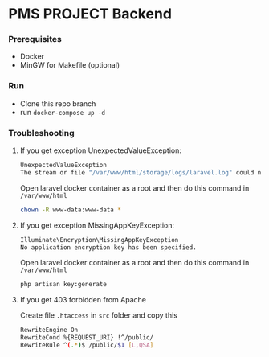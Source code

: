 # PMS PROJECT Backend

### Prerequisites
- Docker 
- MinGW for Makefile (optional)

### Run
- Clone this repo branch
- run `docker-compose up -d`

### Troubleshooting
1. If you get exception UnexpectedValueException:

   ```bash
   UnexpectedValueException
   The stream or file "/var/www/html/storage/logs/laravel.log" could not be opened in append mode: Failed to open stream: Permission denied 
   ```
   
   Open laravel docker container as a root and then do this command in `/var/www/html`

   ```bash
   chown -R www-data:www-data *
   ```

2. If you get exception MissingAppKeyException:

   ```bash
   Illuminate\Encryption\MissingAppKeyException
   No application encryption key has been specified. 
   ```

   Open laravel docker container as a root and then do this command in `/var/www/html`

   ```bash
   php artisan key:generate
   ```

3. If you get 403 forbidden from Apache

   Create file `.htaccess` in `src` folder and copy this

   ```bash
   RewriteEngine On
   RewriteCond %{REQUEST_URI} !^/public/
   RewriteRule ^(.*)$ /public/$1 [L,QSA]
   ```
